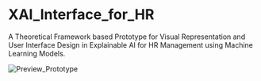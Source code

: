 # XAI_Interface_for_HR
 A Theoretical Framework based Prototype for Visual Representation and User Interface Design in Explainable AI for HR Management using Machine Learning Models.

 
![Preview_Prototype](https://github.com/user-attachments/assets/923af427-b627-450e-83a0-9021d8af5473)
